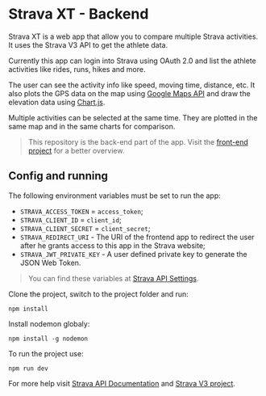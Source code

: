 # Strava XT - Backend

Strava XT is a web app that allow you to compare multiple Strava
activities. It uses the Strava V3 API to get the athlete data.

Currently this app can login into Strava using OAuth 2.0
and list the athlete activities like rides, runs, hikes and more.

The user can see the activity info like speed, moving time, distance,
etc. It also plots the GPS data on the map using
[Google Maps API](https://developers.google.com/maps/documentation/javascript/tutorial)
and draw the elevation data using
[Chart.js](https://www.chartjs.org/).

Multiple activities can be selected at the same time. They
are plotted in the same map and in the same charts for comparison.

> This repository is the back-end part of the app. Visit the [front-end project](https://github.com/viniciuspjardim/strava-xt-frontend) for a better overview.

## Config and running

The following environment variables must be set to run the app:

- `STRAVA_ACCESS_TOKEN` = `access_token`;
- `STRAVA_CLIENT_ID` = `client_id`;
- `STRAVA_CLIENT_SECRET` = `client_secret`;
- `STRAVA_REDIRECT_URI` - The URI of the frontend app to redirect the user after he grants access to this app in the Strava website;
- `STRAVA_JWT_PRIVATE_KEY` - A user defined private key to generate the JSON Web Token.

> You can find these variables at [Strava API Settings](https://www.strava.com/settings/api).

Clone the project, switch to the project folder and run:
```shell
npm install
```

Install nodemon globaly:
```shell
npm install -g nodemon
```

To run the project use:
```shell
npm run dev
```

For more help visit [Strava API Documentation](https://developers.strava.com) and [Strava V3 project](https://github.com/UnbounDev/node-strava-v3#readme).